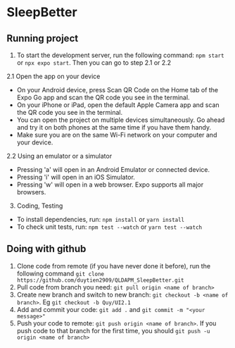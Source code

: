 # SleepBetter

## Running project
1. To start the development server, run the following command:
`npm start` or `npx expo start`. Then you can go to step 2.1 or 2.2

2.1 Open the app on your device
* On your Android device, press Scan QR Code on the Home tab of the Expo Go app and scan the QR code you see in the terminal.
* On your iPhone or iPad, open the default Apple Camera app and scan the QR code you see in the terminal.
* You can open the project on multiple devices simultaneously. Go ahead and try it on both phones at the same time if you have them handy.
* Make sure you are on the same Wi-Fi network on your computer and your device.

2.2 Using an emulator or a simulator
* Pressing 'a' will open in an Android Emulator or connected device.
* Pressing 'i' will open in an iOS Simulator.
* Pressing 'w' will open in a web browser. Expo supports all major browsers.

3. Coding, Testing
* To install dependencies, run: `npm install` or `yarn install`
* To check unit tests, run: `npm test --watch` or `yarn test --watch`

## Doing with github
1. Clone code from remote (if you have never done it before), run the following command
`git clone https://github.com/duytien2909/QLDAPM_SleepBetter.git`
2. Pull code from branch you need: `git pull origin <name of branch>`
3. Create new branch and switch to new branch: `git checkout -b <name of branch>`. Eg `git checkout -b Quy/UI2.1`
4. Add and commit your code: `git add .` and `git commit -m "<your message>"`
5. Push your code to remote: `git push origin <name of branch>`. If you push code to that branch for the first time, you should `git push -u origin <name of branch>`
